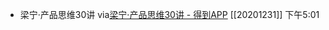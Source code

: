 - 梁宁·产品思维30讲
  via[梁宁·产品思维30讲 - 得到APP](https://www.dedao.cn/course/wpAkQqxR0EoV7OQsMbVgnMzdLBlmar)
  [[20201231]] 下午5:01
